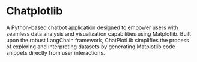 # Chatplotlib
A Python-based chatbot application designed to empower users with seamless data analysis and visualization capabilities using Matplotlib. Built upon the robust LangChain framework, ChatPlotLib simplifies the process of exploring and interpreting datasets by generating Matplotlib code snippets directly from user interactions.
